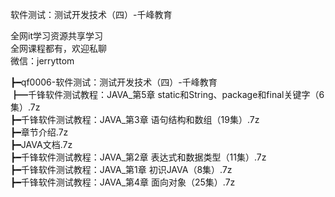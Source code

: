 软件测试：测试开发技术（四）-千峰教育

全网it学习资源共享学习<br>全网课程都有，欢迎私聊<br>微信：jerryttom<br>

┣━qf0006-软件测试：测试开发技术（四）-千峰教育<br> ┣━千锋软件测试教程：JAVA_第5章 static和String、package和final关键字（6集）.7z<br> ┣━千锋软件测试教程：JAVA_第3章 语句结构和数组（19集）.7z<br> ┣━章节介绍.7z<br> ┣━JAVA文档.7z<br> ┣━千锋软件测试教程：JAVA_第2章 表达式和数据类型（11集）.7z<br> ┣━千锋软件测试教程：JAVA_第1章 初识JAVA（8集）.7z<br> ┣━千锋软件测试教程：JAVA_第4章 面向对象（25集）.7z